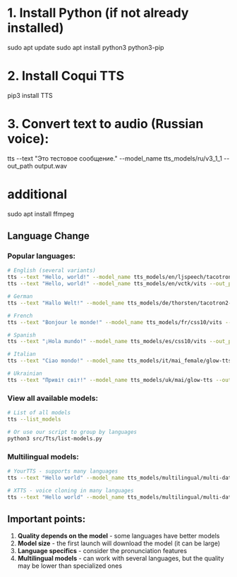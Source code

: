# 1. Install Python (if not already installed)
sudo apt update
sudo apt install python3 python3-pip
# 2. Install Coqui TTS
pip3 install TTS
# 3. Convert text to audio (Russian voice):
tts --text "Это тестовое сообщение." --model_name tts_models/ru/v3_1_1 --out_path output.wav
# additional
sudo apt install ffmpeg

## Language Change

### Popular languages:
```bash
# English (several variants)
tts --text "Hello, world!" --model_name tts_models/en/ljspeech/tacotron2-DDC --out_path en_output.wav
tts --text "Hello, world!" --model_name tts_models/en/vctk/vits --out_path en_output2.wav

# German
tts --text "Hallo Welt!" --model_name tts_models/de/thorsten/tacotron2-DDC --out_path de_output.wav

# French
tts --text "Bonjour le monde!" --model_name tts_models/fr/css10/vits --out_path fr_output.wav

# Spanish
tts --text "¡Hola mundo!" --model_name tts_models/es/css10/vits --out_path es_output.wav

# Italian
tts --text "Ciao mondo!" --model_name tts_models/it/mai_female/glow-tts --out_path it_output.wav

# Ukrainian
tts --text "Привіт світ!" --model_name tts_models/uk/mai/glow-tts --out_path uk_output.wav
```

### View all available models:
```bash
# List of all models
tts --list_models

# Or use our script to group by languages
python3 src/Tts/list-models.py
```

### Multilingual models:
```bash
# YourTTS - supports many languages
tts --text "Hello world" --model_name tts_models/multilingual/multi-dataset/your_tts --out_path multilingual.wav

# XTTS - voice cloning in many languages
tts --text "Hello world" --model_name tts_models/multilingual/multi-dataset/xtts_v2 --out_path xtts.wav
```

## Important points:

1. **Quality depends on the model** - some languages have better models
2. **Model size** - the first launch will download the model (it can be large)
3. **Language specifics** - consider the pronunciation features
4. **Multilingual models** - can work with several languages, but the quality may be lower than specialized ones
